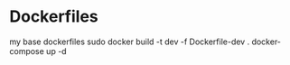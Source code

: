 # Dockerfiles
my base dockerfiles
sudo docker build -t dev -f Dockerfile-dev . 
docker-compose up -d
